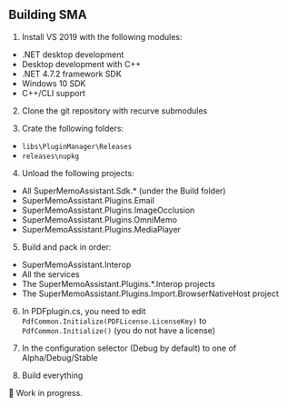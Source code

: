 ## Building SMA

1) Install VS 2019 with the following modules:
  - .NET desktop development
  - Desktop development with C++
  - .NET 4.7.2 framework SDK
  - Windows 10 SDK
  - C++/CLI support
  
2) Clone the git repository with recurve submodules

3) Crate the following folders:
  - `libs\PluginManager\Releases`
  - `releases\nupkg`
  
4) Unload the following projects:
  - All SuperMemoAssistant.Sdk.\* (under the Build folder)
  - SuperMemoAssistant.Plugins.Email
  - SuperMemoAssistant.Plugins.ImageOcclusion
  - SuperMemoAssistant.Plugins.OmniMemo
  - SuperMemoAssistant.Plugins.MediaPlayer
  
5) Build and pack in order:
  - SuperMemoAssistant.Interop
  - All the services
  - The SuperMemoAssistant.Plugins.\*.Interop projects
  - The SuperMemoAssistant.Plugins.Import.BrowserNativeHost project

6) In PDFplugin.cs, you need to edit `PdfCommon.Initialize(PDFLicense.LicenseKey)` to `PdfCommon.Initialize()` (you do not have a license)

7) In the configuration selector (Debug by default) to one of Alpha/Debug/Stable

8) Build everything

🚧 Work in progress.